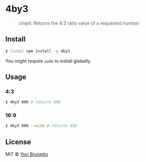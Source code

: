 # 4by3
> :shipit: Returns the 4:3 ratio value of a requested number

## Install
```bash
$ [sudo] npm install -g 4by3
```
You might require `sudo` to install globally.

## Usage
### 4:3
```bash
$ 4by3 800 # returns 600
```

### 16:9
```bash
$ 4by3 800 --wide # returns 450
```

## License
MIT &copy; [Yuri Brunetto](http://www.ybrntt.com.br)
